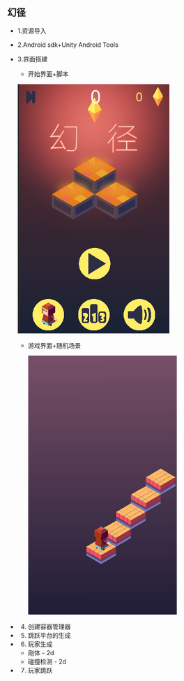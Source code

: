 ## 幻径
 - 1.资源导入
 - 2.Android sdk+Unity Android Tools
 - 3.界面搭建
      - 开始界面+脚本
      
      ![image](./image/start.png)
      
      - 游戏界面+随机场景
      
        ![image](./image/捕获.png)
 - 4. 创建容器管理器
 - 5. 跳跃平台的生成
 - 6. 玩家生成
     - 刚体 - 2d
     - 碰撞检测 - 2d
 - 7. 玩家跳跃

